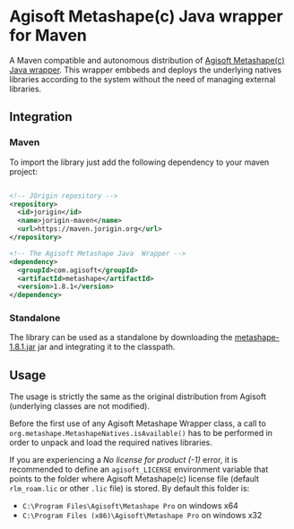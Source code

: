 # Agisoft Metashape(c) Java wrapper for Maven

A Maven compatible and autonomous distribution of [Agisoft Metashape(c) Java wrapper](https://www.agisoft.com/downloads/installer/). This wrapper embbeds and deploys the underlying natives libraries according to the system without the need of managing external libraries. 

## Integration

### Maven
To import the library just add the following dependency to your maven project:
```xml

<!-- JOrigin repository -->          
<repository>
  <id>jorigin</id>
  <name>jorigin-maven</name>
  <url>https://maven.jorigin.org</url>
</repository>

<!-- The Agisoft Metashape Java  Wrapper -->
<dependency>
  <groupId>com.agisoft</groupId>
  <artifactId>metashape</artifactId>
  <version>1.8.1</version>
</dependency>
```

### Standalone
The library can be used as a standalone by downloading the [metashape-1.8.1.jar](https://github.com/jseinturier/metashape-java-maven/releases/download/v1.8.1/metashape-1.8.1.jar) jar and integrating it to the classpath. 

## Usage
The usage is strictly the same as the original distribution from Agisoft (underlying classes are not modified).

Before the first use of any Agisoft Metashape Wrapper class, a call to `org.metashape.MetashapeNatives.isAvailable()` has to be performed in order to unpack and load the required natives libraries.

If you are experiencing a *No license for product (-1)* error, it is recommended to define an `agisoft_LICENSE` environment variable that points to the folder where Agisoft Metashape(c) license file (default `rlm_roam.lic` or other `.lic` file) is stored. By default this folder is:
- `C:\Program Files\Agisoft\Metashape Pro` on windows x64
- `C:\Program Files (x86)\Agisoft\Metashape Pro` on windows x32


